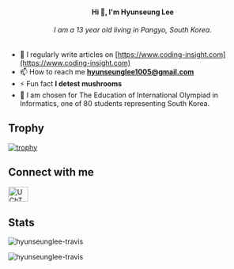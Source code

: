 <h4 align="center">Hi 👋, I'm Hyunseung Lee</h4>
<h6 align="center">I am a 13 year old living in Pangyo, South Korea.</h6>

- 📝 I regularly write articles on [https://www.coding-insight.com](https://www.coding-insight.com)
- 📫 How to reach me **hyunseunglee1005@gmail.com**
- ⚡ Fun fact **I detest mushrooms**
- 🚀 I am chosen for The Education of International Olympiad in Informatics, one of 80 students representing South Korea.

## Trophy
[![trophy](https://github-profile-trophy.vercel.app/?username=HyunseungLee-Travis&theme=onedark)](https://github.com/ryo-ma/github-profile-trophy)

## Connect with me
<a href="https://www.youtube.com/channel/UChTUaMMkavu5hxIA7Gd4kfA" target="blank"><img align="center" src="https://raw.githubusercontent.com/rahuldkjain/github-profile-readme-generator/master/src/images/icons/Social/youtube.svg" alt="UChTUaMMkavu5hxIA7Gd4kfA" height="30" width="40" /></a>

## Stats

<p><img align="center" src="https://github-readme-stats.vercel.app/api?username=hyunseunglee-travis&show_icons=true&locale=en" alt="hyunseunglee-travis" /></p>
<p><img align="center" src="https://github-readme-streak-stats.herokuapp.com/?user=hyunseunglee-travis&" alt="hyunseunglee-travis" /></p>
